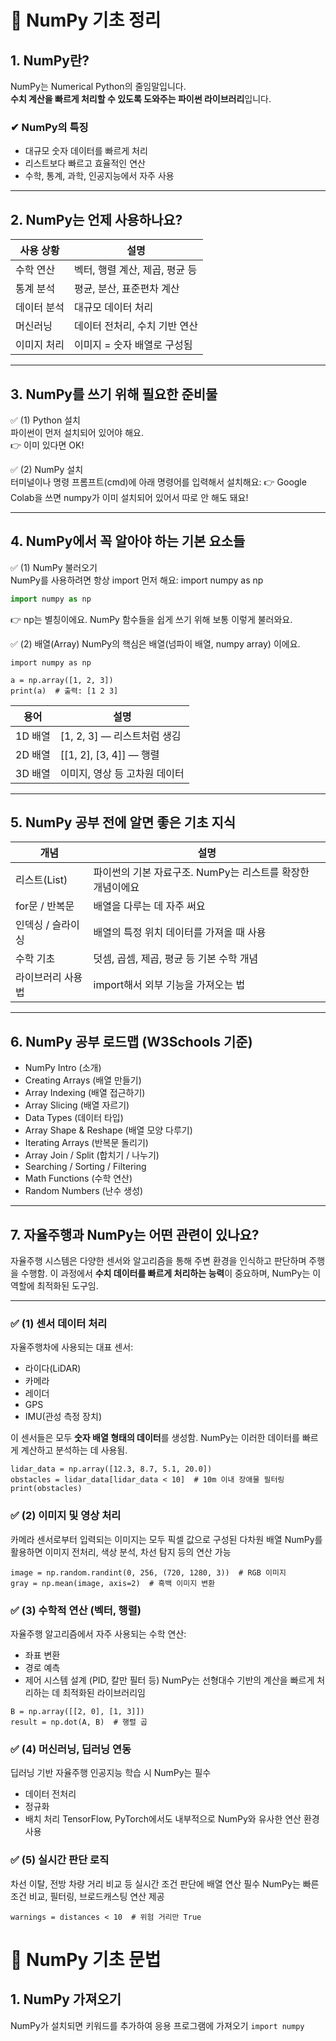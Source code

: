 # 📘 NumPy 기초 정리

## 1. NumPy란?

NumPy는 Numerical Python의 줄임말입니다.  
**수치 계산을 빠르게 처리할 수 있도록 도와주는 파이썬 라이브러리**입니다.

### ✔ NumPy의 특징
- 대규모 숫자 데이터를 빠르게 처리
- 리스트보다 빠르고 효율적인 연산
- 수학, 통계, 과학, 인공지능에서 자주 사용

---

## 2. NumPy는 언제 사용하나요?

| 사용 상황 | 설명 |
|-----------|------|
| 수학 연산 | 벡터, 행렬 계산, 제곱, 평균 등 |
| 통계 분석 | 평균, 분산, 표준편차 계산 |
| 데이터 분석 | 대규모 데이터 처리 |
| 머신러닝 | 데이터 전처리, 수치 기반 연산 |
| 이미지 처리 | 이미지 = 숫자 배열로 구성됨 |

---

## 3. NumPy를 쓰기 위해 필요한 준비물  
✅ (1) Python 설치  
파이썬이 먼저 설치되어 있어야 해요.  
👉 이미 있다면 OK!

✅ (2) NumPy 설치  
터미널이나 명령 프롬프트(cmd)에 아래 명령어를 입력해서 설치해요:
👉 Google Colab을 쓰면 numpy가 이미 설치되어 있어서 따로 안 해도 돼요!

---

## 4. NumPy에서 꼭 알아야 하는 기본 요소들  
✅ (1) NumPy 불러오기  
NumPy를 사용하려면 항상 import 먼저 해요:
import numpy as np
```python 
import numpy as np
```
 👉 np는 별칭이에요. NumPy 함수들을 쉽게 쓰기 위해 보통 이렇게 불러와요.
 
✅ (2) 배열(Array)
NumPy의 핵심은 배열(넘파이 배열, numpy array) 이에요.
```
import numpy as np

a = np.array([1, 2, 3])
print(a)  # 출력: [1 2 3]
```

| 용어    | 설명                       |
| ----- | ------------------------ |
| 1D 배열 | \[1, 2, 3] — 리스트처럼 생김    |
| 2D 배열 | \[\[1, 2], \[3, 4]] — 행렬 |
| 3D 배열 | 이미지, 영상 등 고차원 데이터        |

---

## 5. NumPy 공부 전에 알면 좋은 기초 지식
| 개념         | 설명                                  |
| ---------- | ----------------------------------- |
| 리스트(List)  | 파이썬의 기본 자료구조. NumPy는 리스트를 확장한 개념이에요 |
| for문 / 반복문 | 배열을 다루는 데 자주 써요                     |
| 인덱싱 / 슬라이싱 | 배열의 특정 위치 데이터를 가져올 때 사용             |
| 수학 기초      | 덧셈, 곱셈, 제곱, 평균 등 기본 수학 개념           |
| 라이브러리 사용법  | import해서 외부 기능을 가져오는 법              |

---

## 6. NumPy 공부 로드맵 (W3Schools 기준)
- NumPy Intro (소개)
- Creating Arrays (배열 만들기)
- Array Indexing (배열 접근하기)
- Array Slicing (배열 자르기)
- Data Types (데이터 타입)
- Array Shape & Reshape (배열 모양 다루기)
- Iterating Arrays (반복문 돌리기)
- Array Join / Split (합치기 / 나누기)
- Searching / Sorting / Filtering
- Math Functions (수학 연산)
- Random Numbers (난수 생성)
  
---

## 7. 자율주행과 NumPy는 어떤 관련이 있나요?

자율주행 시스템은 다양한 센서와 알고리즘을 통해 주변 환경을 인식하고 판단하며 주행을 수행함. 이 과정에서 **수치 데이터를 빠르게 처리하는 능력**이 중요하며, NumPy는 이 역할에 최적화된 도구임.

---

### ✅ (1) 센서 데이터 처리

자율주행차에 사용되는 대표 센서:
- 라이다(LiDAR)
- 카메라
- 레이더
- GPS
- IMU(관성 측정 장치)

이 센서들은 모두 **숫자 배열 형태의 데이터**를 생성함. NumPy는 이러한 데이터를 빠르게 계산하고 분석하는 데 사용됨.
```import numpy as np
lidar_data = np.array([12.3, 8.7, 5.1, 20.0])
obstacles = lidar_data[lidar_data < 10]  # 10m 이내 장애물 필터링
print(obstacles)
```

### ✅ (2) 이미지 및 영상 처리
카메라 센서로부터 입력되는 이미지는 모두 픽셀 값으로 구성된 다차원 배열
NumPy를 활용하면 이미지 전처리, 색상 분석, 차선 탐지 등의 연산 가능
```import numpy as np
image = np.random.randint(0, 256, (720, 1280, 3))  # RGB 이미지
gray = np.mean(image, axis=2)  # 흑백 이미지 변환
```

### ✅ (3) 수학적 연산 (벡터, 행렬)
자율주행 알고리즘에서 자주 사용되는 수학 연산:
- 좌표 변환
- 경로 예측
- 제어 시스템 설계 (PID, 칼만 필터 등)
NumPy는 선형대수 기반의 계산을 빠르게 처리하는 데 최적화된 라이브러리임
```A = np.array([[1, 2], [3, 4]])
B = np.array([[2, 0], [1, 3]])
result = np.dot(A, B)  # 행렬 곱
```
### ✅ (4) 머신러닝, 딥러닝 연동
딥러닝 기반 자율주행 인공지능 학습 시 NumPy는 필수
- 데이터 전처리
- 정규화
- 배치 처리
TensorFlow, PyTorch에서도 내부적으로 NumPy와 유사한 연산 환경 사용

### ✅ (5) 실시간 판단 로직
차선 이탈, 전방 차량 거리 비교 등 실시간 조건 판단에 배열 연산 필수
NumPy는 빠른 조건 비교, 필터링, 브로드캐스팅 연산 제공
```distances = np.array([15, 9, 30])  # 앞차와 거리
warnings = distances < 10  # 위험 거리만 True
```

# 📘 NumPy 기초 문법

## 1. NumPy 가져오기
NumPy가 설치되면 키워드를 추가하여 응용 프로그램에 가져오기
```import numpy```
